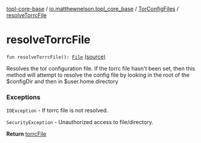 [topl-core-base](../../index.md) / [io.matthewnelson.topl_core_base](../index.md) / [TorConfigFiles](index.md) / [resolveTorrcFile](./resolve-torrc-file.md)

# resolveTorrcFile

`fun resolveTorrcFile(): `[`File`](https://docs.oracle.com/javase/6/docs/api/java/io/File.html) [(source)](https://github.com/05nelsonm/TorOnionProxyLibrary-Android/blob/master/topl-core-base/src/main/java/io/matthewnelson/topl_core_base/TorConfigFiles.kt#L204)

Resolves the tor configuration file. If the torrc file hasn't been set, then
this method will attempt to resolve the config file by looking in the root of
the $configDir and then in $user.home directory

### Exceptions

`IOException` - If torrc file is not resolved.

`SecurityException` - Unauthorized access to file/directory.

**Return**
[torrcFile](torrc-file.md)

